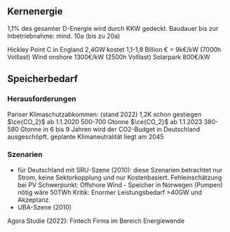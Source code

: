 ## Kernenergie
1,1% des gesamter D-Energie wird durch KKW gedeckt.
Baudauer bis zur Inbetriebnahme: mind. 10a (bis zu 20a)

Hickley Point C in England 2,4GW kostet 1,1-1,8 Billion € = 9k€/kW (7000h Volllast)
Wind onshore 1300€/kW (2500h Volllast)
Solarpark 800€/kW

## Speicherbedarf
### Herausforderungen
Pariser Klimaschutzabkommen: (stand 2022) 1,2K schon gestiegen
$\ce{CO_2}$ ab 1.1.2020 500-700 Gtonne
$\ce{CO_2}$ ab 1.1.2023 380-580 Gtonne
in 6 bis 9 Jahren wird der CO2-Budget in Deutschland ausgeschöpft.
geplante Klimaneutralität liegt am 2045

### Szenarien
- für Deutschland mit SRU-Szene (2010):
	diese Szenarien betrachtet nur Strom, keine Sektorkopplung und nur Kostenbasiert. Fehleinschätzung bei PV
	Schwerpunkt: Offshore Wind - Speicher in Norwegen (Pumpen) nötig wäre 50TWh
	Kritik: Enormer Leistungsbedarf >40GW und Akzeptanz.
- UBA-Szene (2010)

Agora Studie (2022): 
Fintech Firma im Bereich Energiewende